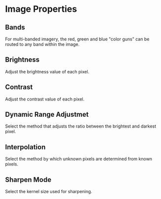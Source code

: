 # Image Properties


## Bands
For multi-banded imagery, the red, green and blue "color guns" can be routed to any band within the image.
## Brightness
Adjust the brightness value of each pixel.
## Contrast
Adjust the contrast value of each pixel.
## Dynamic Range Adjustmet
Select the method that adjusts the ratio between the brightest and darkest pixel.
## Interpolation
Select the method by which unknown pixels are determined from known pixels.
## Sharpen Mode
Select the kernel size used for sharpening.
